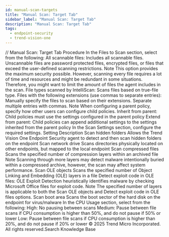 ```yaml
---
id: manual-scan-targets
title: "Manual Scan: Target Tab"
sidebar_label: "Manual Scan: Target Tab"
description: "Manual Scan: Target Tab"
tags:
  - endpoint-security
  - trend-vision-one
---
```


/*<![CDATA[*/ $('#title').html($('meta[name=map-description]').attr('content')); /*]]>*/ Manual Scan: Target Tab Procedure In the Files to Scan section, select from the following: All scannable files: Includes all scannable files. Unscannable files are password protected files, encrypted files, or files that exceed the user-defined scanning restrictions. Note This option provides the maximum security possible. However, scanning every file requires a lot of time and resources and might be redundant in some situations. Therefore, you might want to limit the amount of files the agent includes in the scan. File types scanned by IntelliScan: Scans files based on true-file type. Files with the following extensions (use commas to separate entries): Manually specify the files to scan based on their extensions. Separate multiple entries with commas. Note When configuring a parent policy, specify how other users can configure child policies. Inherit from parent: Child policies must use the settings configured in the parent policy Extend from parent: Child policies can append additional settings to the settings inherited from the parent policy In the Scan Settings section, configure the required settings. Setting Description Scan hidden folders Allows the Trend Vision One Endpoint Security agent to detect and then scan hidden folders on the endpoint Scan network drive Scans directories physically located on other endpoints, but mapped to the local endpoint Scan compressed files Scans the specified number of compression layers within an archived file Note Scanning through more layers may detect malware intentionally buried within a compressed archive, however, the scan may affect system performance. Scan OLE objects Scans the specified number of Object Linking and Embedding (OLE) layers in a file Detect exploit code in OLE files: OLE Exploit Detection heuristically identifies malware by checking Microsoft Office files for exploit code. Note The specified number of layers is applicable to both the Scan OLE objects and Detect exploit code in OLE files options. Scan boot area Scans the boot sector of the hard disk on the endpoint for virus/malware In the CPU Usage section, select from the following: High: No pausing between scans Medium: Pause between file scans if CPU consumption is higher than 50%, and do not pause if 50% or lower Low: Pause between file scans if CPU consumption is higher than 20%, and do not pause if 20% or lower © 2025 Trend Micro Incorporated. All rights reserved.Search Knowledge Base